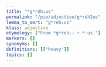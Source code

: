 ```yaml
---
title: "*gʷréh₂us"
permalink: "/pie/adjective/gʷréh2us"
lemma_to_sort: "gʷreh₂us"
klass: adjective
etymology: ["From *gʷreh₂- +‎ *-us."]
markers: []
synonyms: []
definitions: [["heavy"]]
topics: []
---
```

